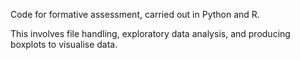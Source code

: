 Code for formative assessment, carried out in Python and R.

This involves file handling, exploratory data analysis, and producing boxplots to visualise data.
